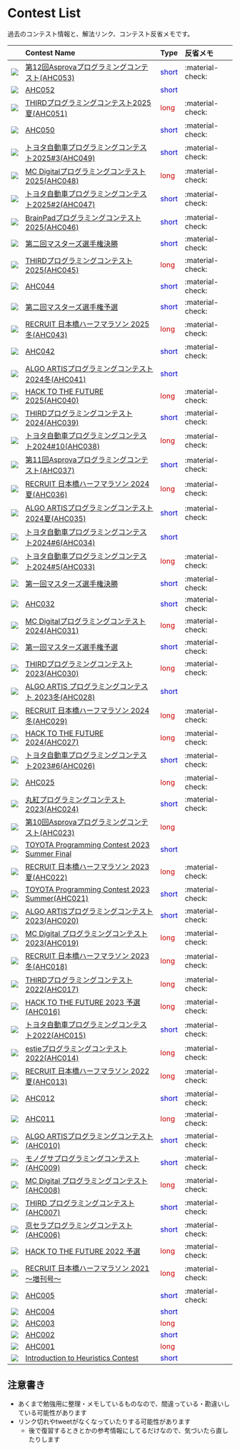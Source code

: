 # Contest List

過去のコンテスト情報と、解法リンク、コンテスト反省メモです。

| | Contest Name | Type | 反省メモ |
| --- | :--- | :--- | :--- |
| <img loading="lazy" src="../imgs/ahc053.png" class="trimimg"> | [第12回Asprovaプログラミングコンテスト(AHC053)](./ahc053.md) | <span style="color: #0000cc;">short</span> | :material-check: |
| <img loading="lazy" src="../imgs/ahc052.png" class="trimimg"> | [AHC052](./ahc052.md) | <span style="color: #0000cc;">short</span> | |
| <img loading="lazy" src="../imgs/ahc051.png" class="trimimg"> | [THIRDプログラミングコンテスト2025夏(AHC051)](./ahc051.md) | <span style="color: #cc0000;">long</span> | :material-check: |
| <img loading="lazy" src="../imgs/ahc050.png" class="trimimg"> | [AHC050](./ahc050.md) | <span style="color: #0000cc;">short</span> | :material-check: |
| <img loading="lazy" src="../imgs/ahc049.png" class="trimimg"> | [トヨタ自動車プログラミングコンテスト2025#3(AHC049)](./ahc049.md) | <span style="color: #0000cc;">short</span> | :material-check: |
| <img loading="lazy" src="../imgs/ahc048.png" class="trimimg"> | [MC Digitalプログラミングコンテスト2025(AHC048)](./ahc048.md) | <span style="color: #cc0000;">long</span> | :material-check: |
| <img loading="lazy" src="../imgs/ahc047.png" class="trimimg"> | [トヨタ自動車プログラミングコンテスト2025#2(AHC047)](./ahc047.md) | <span style="color: #0000cc;">short</span> | :material-check: |
| <img loading="lazy" src="../imgs/ahc046.png" class="trimimg"> | [BrainPadプログラミングコンテスト2025(AHC046)](./ahc046.md) | <span style="color: #0000cc;">short</span> | :material-check: |
| <img loading="lazy" src="../imgs/masters2025-final.png" class="trimimg"> | [第二回マスターズ選手権決勝](./masters2025-final.md) | <span style="color: #0000cc;">short</span> | :material-check: |
| <img loading="lazy" src="../imgs/ahc045.png" class="trimimg"> | [THIRDプログラミングコンテスト2025(AHC045)](./ahc045.md) | <span style="color: #cc0000;">long</span> | :material-check: |
| <img loading="lazy" src="../imgs/ahc044.png" class="trimimg"> | [AHC044](./ahc044.md) | <span style="color: #0000cc;">short</span> | :material-check: |
| <img loading="lazy" src="../imgs/masters2025-qual.png" class="trimimg"> | [第二回マスターズ選手権予選](./masters2025-qual.md) | <span style="color: #0000cc;">short</span> | :material-check: |
| <img loading="lazy" src="../imgs/ahc043.png" class="trimimg"> | [RECRUIT 日本橋ハーフマラソン 2025冬(AHC043)](./ahc043.md) | <span style="color: #cc0000;">long</span> | :material-check: |
| <img loading="lazy" src="../imgs/ahc042.png" class="trimimg"> | [AHC042](./ahc042.md) | <span style="color: #0000cc;">short</span> | :material-check: |
| <img loading="lazy" src="../imgs/ahc041.png" class="trimimg"> | [ALGO ARTISプログラミングコンテスト2024冬(AHC041)](./ahc041.md) | <span style="color: #0000cc;">short</span> | |
| <img loading="lazy" src="../imgs/ahc040.png" class="trimimg"> | [HACK TO THE FUTURE 2025(AHC040)](./ahc040.md) | <span style="color: #cc0000;">long</span> | :material-check: |
| <img loading="lazy" src="../imgs/ahc039.png" class="trimimg"> | [THIRDプログラミングコンテスト2024(AHC039)](./ahc039.md) | <span style="color: #0000cc;">short</span> | :material-check: |
| <img loading="lazy" src="../imgs/ahc038.png" class="trimimg"> | [トヨタ自動車プログラミングコンテスト2024#10(AHC038)](./ahc038.md) | <span style="color: #cc0000;">long</span> | :material-check: |
| <img loading="lazy" src="../imgs/ahc037.png" class="trimimg"> | [第11回Asprovaプログラミングコンテスト(AHC037)](./ahc037.md) | <span style="color: #0000cc;">short</span> | :material-check: |
| <img loading="lazy" src="../imgs/ahc036.png" class="trimimg"> | [RECRUIT 日本橋ハーフマラソン 2024夏(AHC036)](./ahc036.md) | <span style="color: #cc0000;">long</span> | :material-check: |
| <img loading="lazy" src="../imgs/ahc035.png" class="trimimg"> | [ALGO ARTISプログラミングコンテスト2024夏(AHC035)](./ahc035.md) | <span style="color: #0000cc;">short</span> | :material-check: |
| <img loading="lazy" src="../imgs/ahc034.png" class="trimimg"> | [トヨタ自動車プログラミングコンテスト2024#6(AHC034)](./ahc034.md) | <span style="color: #0000cc;">short</span> | |
| <img loading="lazy" src="../imgs/ahc033.png" class="trimimg"> | [トヨタ自動車プログラミングコンテスト2024#5(AHC033)](./ahc033.md) | <span style="color: #cc0000;">long</span> | :material-check: |
| <img loading="lazy" src="../imgs/masters2024-final.png" class="trimimg"> | [第一回マスターズ選手権決勝](./masters2024-final.md) | <span style="color: #0000cc;">short</span> | :material-check: |
| <img loading="lazy" src="../imgs/ahc032.png" class="trimimg"> | [AHC032](./ahc032.md) | <span style="color: #0000cc;">short</span> | :material-check: |
| <img loading="lazy" src="../imgs/ahc031.png" class="trimimg"> | [MC Digitalプログラミングコンテスト2024(AHC031)](./ahc031.md) | <span style="color: #cc0000;">long</span> | :material-check: |
| <img loading="lazy" src="../imgs/masters2024-qual.png" class="trimimg"> | [第一回マスターズ選手権予選](./masters2024-qual.md) | <span style="color: #0000cc;">short</span> | :material-check: |
| <img loading="lazy" src="../imgs/ahc030.png" class="trimimg"> | [THIRDプログラミングコンテスト2023(AHC030)](./ahc030.md) | <span style="color: #cc0000;">long</span> | :material-check: |
| <img loading="lazy" src="../imgs/ahc028.png" class="trimimg"> | [ALGO ARTIS プログラミングコンテスト 2023冬(AHC028)](./ahc028.md) | <span style="color: #0000cc;">short</span> | |
| <img loading="lazy" src="../imgs/ahc029.png" class="trimimg"> | [RECRUIT 日本橋ハーフマラソン 2024冬(AHC029)](./ahc029.md) | <span style="color: #cc0000;">long</span> | :material-check: |
| <img loading="lazy" src="../imgs/ahc027.png" class="trimimg"> | [HACK TO THE FUTURE 2024(AHC027)](./ahc027.md) | <span style="color: #cc0000;">long</span> | :material-check: |
| <img loading="lazy" src="../imgs/ahc026.png" class="trimimg"> | [トヨタ自動車プログラミングコンテスト2023#6(AHC026)](./ahc026.md) | <span style="color: #0000cc;">short</span> | :material-check: |
| <img loading="lazy" src="../imgs/ahc025.png" class="trimimg"> | [AHC025](./ahc025.md) | <span style="color: #cc0000;">long</span> | :material-check: |
| <img loading="lazy" src="../imgs/ahc024.png" class="trimimg"> | [丸紅プログラミングコンテスト2023(AHC024)](./ahc024.md) | <span style="color: #0000cc;">short</span> | :material-check: |
| <img loading="lazy" src="../imgs/ahc023.png" class="trimimg"> | [第10回Asprovaプログラミングコンテスト(AHC023)](./ahc023.md) | <span style="color: #cc0000;">long</span> | |
| <img loading="lazy" src="../imgs/toyota-2023-summer-final.png" class="trimimg"> | [TOYOTA Programming Contest 2023 Summer Final](./toyota-2023-summer-final.md) | <span style="color: #0000cc;">short</span> | |
| <img loading="lazy" src="../imgs/ahc022.png" class="trimimg"> | [RECRUIT 日本橋ハーフマラソン 2023夏(AHC022)](./ahc022.md) | <span style="color: #cc0000;">long</span> | :material-check: |
| <img loading="lazy" src="../imgs/ahc021.png" class="trimimg"> | [TOYOTA Programming Contest 2023 Summer(AHC021)](./ahc021.md) | <span style="color: #0000cc;">short</span> | :material-check: |
| <img loading="lazy" src="../imgs/ahc020.png" class="trimimg"> | [ALGO ARTISプログラミングコンテスト2023(AHC020)](./ahc020.md) | <span style="color: #0000cc;">short</span> | :material-check: |
| <img loading="lazy" src="../imgs/ahc019.png" class="trimimg"> | [MC Digital プログラミングコンテスト2023(AHC019)](./ahc019.md) | <span style="color: #cc0000;">long</span> | :material-check: |
| <img loading="lazy" src="../imgs/ahc018.png" class="trimimg"> | [RECRUIT 日本橋ハーフマラソン 2023冬(AHC018)](./ahc018.md) | <span style="color: #cc0000;">long</span> | :material-check: |
| <img loading="lazy" src="../imgs/ahc017.png" class="trimimg"> | [THIRDプログラミングコンテスト2022(AHC017)](./ahc017.md) | <span style="color: #cc0000;">long</span> | :material-check: |
| <img loading="lazy" src="../imgs/ahc016.png" class="trimimg"> | [HACK TO THE FUTURE 2023 予選(AHC016)](./ahc016.md) | <span style="color: #cc0000;">long</span> | :material-check: |
| <img loading="lazy" src="../imgs/ahc015.png" class="trimimg"> | [トヨタ自動車プログラミングコンテスト2022(AHC015)](./ahc015.md) | <span style="color: #0000cc;">short</span> | :material-check: |
| <img loading="lazy" src="../imgs/ahc014.png" class="trimimg"> | [estieプログラミングコンテスト2022(AHC014)](./ahc014.md) | <span style="color: #cc0000;">long</span> | :material-check: |
| <img loading="lazy" src="../imgs/ahc013.png" class="trimimg"> | [RECRUIT 日本橋ハーフマラソン 2022夏(AHC013)](./ahc013.md) | <span style="color: #cc0000;">long</span> | :material-check: |
| <img loading="lazy" src="../imgs/ahc012.png" class="trimimg"> | [AHC012](./ahc012.md) | <span style="color: #0000cc;">short</span> | :material-check: |
| <img loading="lazy" src="../imgs/ahc011.png" class="trimimg"> | [AHC011](./ahc011.md) | <span style="color: #cc0000;">long</span> | :material-check: |
| <img loading="lazy" src="../imgs/ahc010.png" class="trimimg"> | [ALGO ARTISプログラミングコンテスト(AHC010)](./ahc010.md) | <span style="color: #0000cc;">short</span> | :material-check: |
| <img loading="lazy" src="../imgs/ahc009.png" class="trimimg"> | [モノグサプログラミングコンテスト(AHC009)](./ahc009.md) | <span style="color: #0000cc;">short</span> | :material-check: |
| <img loading="lazy" src="../imgs/ahc008.png" class="trimimg"> | [MC Digital プログラミングコンテスト(AHC008)](./ahc008.md) | <span style="color: #cc0000;">long</span> | :material-check: |
| <img loading="lazy" src="../imgs/ahc007.png" class="trimimg"> | [THIRD プログラミングコンテスト(AHC007)](./ahc007.md) | <span style="color: #0000cc;">short</span> | :material-check: |
| <img loading="lazy" src="../imgs/ahc006.png" class="trimimg"> | [京セラプログラミングコンテスト(AHC006)](./ahc006.md) | <span style="color: #0000cc;">short</span> | :material-check: |
| <img loading="lazy" src="../imgs/httf2022qual.png" class="trimimg"> | [HACK TO THE FUTURE 2022 予選](./httf2022qual.md) | <span style="color: #cc0000;">long</span> | :material-check: |
| <img loading="lazy" src="../imgs/rcl-contest-2021-long.png" class="trimimg"> | [RECRUIT 日本橋ハーフマラソン 2021 ～増刊号～](./rcl-contest-2021-long.md) | <span style="color: #cc0000;">long</span> | :material-check: |
| <img loading="lazy" src="../imgs/ahc005.png" class="trimimg"> | [AHC005](./ahc005.md) | <span style="color: #0000cc;">short</span> | :material-check: |
| <img loading="lazy" src="../imgs/ahc004.png" class="trimimg"> | [AHC004](./ahc004.md) | <span style="color: #0000cc;">short</span> | |
| <img loading="lazy" src="../imgs/ahc003.png" class="trimimg"> | [AHC003](./ahc003.md) | <span style="color: #cc0000;">long</span> | |
| <img loading="lazy" src="../imgs/ahc002.png" class="trimimg"> | [AHC002](./ahc002.md) | <span style="color: #0000cc;">short</span> | | 
| <img loading="lazy" src="../imgs/ahc001.png" class="trimimg"> | [AHC001](./ahc001.md) | <span style="color: #cc0000;">long</span> | |
| <img loading="lazy" src="../imgs/intro-heuristics.png" class="trimimg"> | [Introduction to Heuristics Contest](./intro-heuristics.md) | <span style="color: #0000cc;">short</span> | |

## 注意書き

- あくまで勉強用に整理・メモしているものなので、間違っている・勘違いしている可能性があります
- リンク切れやtweetがなくなっていたりする可能性があります
  - 後で復習するときとかの参考情報にしてるだけなので、気づいたら直したりします
